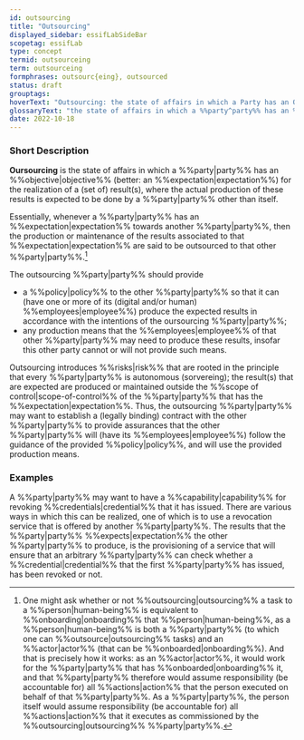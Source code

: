 ```yaml
---
id: outsourcing
title: "Outsourcing"
displayed_sidebar: essifLabSideBar
scopetag: essifLab
type: concept
termid: outsourceing
term: outsourceing
formphrases: outsourc{eing}, outsourced
status: draft
grouptags:
hoverText: "Outsourcing: the state of affairs in which a Party has an Objective (better: an Expectation) for the realization of a (set of) result(s), where the actual production of these results is expected to be done by a Party other than itself."
glossaryText: "the state of affairs in which a %%party^party%% has an %%objective^objective%% (better: an %%expectation^expectation%%) for the realization of a (set of) result(s), where the actual production of these results is expected to be done by a %%party^party%% other than itself."
date: 2022-10-18
---
```


### Short Description
**Oursourcing** is the state of affairs in which a %%party|party%% has an %%objective|objective%% (better: an %%expectation|expectation%%) for the realization of a (set of) result(s), where the actual production of these results is expected to be done by a %%party|party%% other than itself.

Essentially, whenever a %%party|party%% has an %%expectation|expectation%% towards another %%party|party%%, then the production or maintenance of the results associated to that %%expectation|expectation%% are said to be outsourced to that other %%party|party%%.[^1]

[^1]: One might ask whether or not %%outsourcing|outsourcing%% a task to a %%person|human-being%% is equivalent to %%onboarding|onboarding%% that %%person|human-being%%, as a %%person|human-being%% is both a %%party|party%% (to which one can %%outsource|outsourcing%% tasks) and an %%actor|actor%% (that can be %%onboarded|onboarding%%). And that is precisely how it works: as an %%actor|actor%%, it would work for the %%party|party%% that has %%onboarded|onboarding%% it, and that %%party|party%% therefore would assume responsibility (be accountable for) all %%actions|action%% that the person executed on behalf of that %%party|party%%. As a %%party|party%%, the person itself would assume responsibility (be accountable for) all %%actions|action%% that it executes as commissioned by the %%outsourcing|outsourcing%% %%party|party%%.

The outsourcing %%party|party%% should provide
- a %%policy|policy%% to the other %%party|party%% so that it can (have one or more of its (digital and/or human) %%employees|employee%%) produce the expected results in accordance with the intentions of the oursourcing %%party|party%%;
- any production means that the %%employees|employee%% of that other %%party|party%% may need to produce these results, insofar this other party cannot or will not provide such means.

Outsourcing introduces %%risks|risk%% that are rooted in the principle that every %%party|party%% is autonomous (sorvereing); the result(s) that are expected are produced or maintained outside the %%scope of control|scope-of-control%% of the %%party|party%% that has the %%expectation|expectation%%. Thus, the outsourcing %%party|party%% may want to establish a (legally binding) contract with the other %%party|party%% to provide assurances that the other %%party|party%% will (have its %%employees|employee%%) follow the guidance of the provided %%policy|policy%%, and will use the provided production means.

### Examples
A %%party|party%% may want to have a %%capability|capability%% for revoking %%credentials|credential%% that it has issued. There are various ways in which this can be realized, one of which is to use a revocation service that is offered by another %%party|party%%. The results that the %%party|party%% %%expects|expectation%% the other %%party|party%% to produce, is the provisioning of a service that will ensure that an arbitrary %%party|party%% can check whether a %%credential|credential%% that the first %%party|party%% has issued, has been revoked or not.
